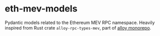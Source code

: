 # eth-mev-models

Pydantic models related to the Ethereum MEV RPC namespace.
Heavily inspired from Rust crate `alloy-rpc-types-mev`, part of [alloy monorepo](https://github.com/alloy-rs/alloy).
